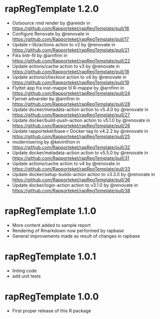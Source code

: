 # rapRegTemplate 1.2.0

* Outsource rmd render by @areedv in https://github.com/Rapporteket/rapRegTemplate/pull/16
* Configure Renovate by @renovate in https://github.com/Rapporteket/rapRegTemplate/pull/17
* Update r-lib/actions action to v2 by @renovate in https://github.com/Rapporteket/rapRegTemplate/pull/21
* Fiks lintr-fil by @arnfinn in https://github.com/Rapporteket/rapRegTemplate/pull/22
* Update actions/cache action to v3 by @renovate in https://github.com/Rapporteket/rapRegTemplate/pull/18
* Update actions/checkout action to v4 by @renovate in https://github.com/Rapporteket/rapRegTemplate/pull/19
* Flyttet app fra inst-mappe til R-mappe by @arnfinn in https://github.com/Rapporteket/rapRegTemplate/pull/24
* Fjernet advarsler by @arnfinn in https://github.com/Rapporteket/rapRegTemplate/pull/28
* Update docker/metadata-action action to v5.4.0 by @renovate in https://github.com/Rapporteket/rapRegTemplate/pull/27
* Update docker/build-push-action action to v5.1.0 by @renovate in https://github.com/Rapporteket/rapRegTemplate/pull/26
* Update rapporteket/base-r Docker tag to v4.2.2 by @renovate in https://github.com/Rapporteket/rapRegTemplate/pull/25
* modernisering by @kevinthon in https://github.com/Rapporteket/rapRegTemplate/pull/32
* Update docker/metadata-action action to v5.5.0 by @renovate in https://github.com/Rapporteket/rapRegTemplate/pull/31
* Update actions/cache action to v4 by @renovate in https://github.com/Rapporteket/rapRegTemplate/pull/33
* Update docker/setup-buildx-action action to v3.3.0 by @renovate in https://github.com/Rapporteket/rapRegTemplate/pull/36
* Update docker/login-action action to v3.1.0 by @renovate in https://github.com/Rapporteket/rapRegTemplate/pull/38

# rapRegTemplate 1.1.0

* More content added to sample report
* Rendering of Rmarkdown now performed by rapbase
* General improvements made as result of changes in rapbase

# rapRegTemplate 1.0.1

* linting code
* add unit tests

# rapRegTemplate 1.0.0

* First proper release of this R package
